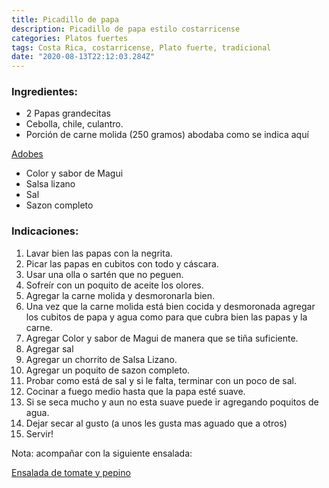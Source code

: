 ```yaml
---
title: Picadillo de papa
description: Picadillo de papa estilo costarricense
categories: Platos fuertes
tags: Costa Rica, costarricense, Plato fuerte, tradicional
date: "2020-08-13T22:12:03.284Z"
---
```


### Ingredientes:

- 2 Papas grandecitas
- Cebolla, chile, culantro.
- Porción de carne molida (250 gramos) abodaba como se indica aquí

[Adobes ](https://www.notion.so/Adobes-4c61df92a4b64357801ad1f68a71e99f)

- Color y sabor de Magui
- Salsa lizano
- Sal
- Sazon completo

### Indicaciones:

1. Lavar bien las papas con la negrita.
2. Picar las papas en cubitos con todo y cáscara.
3. Usar una olla o sartén que no peguen.
4. Sofreír con un poquito de aceite los olores.
5. Agregar la carne molida y desmoronarla bien.
6. Una vez que la carne molida está bien cocida y desmoronada agregar los cubitos de papa y agua como para que cubra bien las papas y la carne.
7. Agregar Color y sabor de Magui de manera que se tiña suficiente.
8. Agregar sal
9. Agregar un chorrito de Salsa Lizano.
10. Agregar un poquito de sazon completo.
11. Probar como está de sal y si le falta, terminar con un poco de sal.
12. Cocinar a fuego medio hasta que la papa esté suave.
13. Si se seca mucho y aun no esta suave puede ir agregando poquitos de agua.
14. Dejar secar al gusto (a unos les gusta mas aguado que a otros)
15. Servir!

Nota: acompañar con la siguiente ensalada:

[Ensalada de tomate y pepino](https://www.notion.so/Ensalada-de-tomate-y-pepino-9a0ca8e8ca1e465f9a0975f038e840c0)
